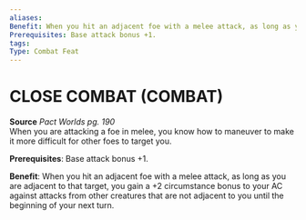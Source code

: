 ```yaml
---
aliases: 
Benefit: When you hit an adjacent foe with a melee attack, as long as you are adjacent to that target, you gain a +2 circumstance bonus to your AC against attacks from other creatures that are not adjacent to you until the beginning of your next turn.
Prerequisites: Base attack bonus +1.
tags: 
Type: Combat Feat 
---
```

# CLOSE COMBAT (COMBAT)
**Source** _Pact Worlds pg. 190_  
When you are attacking a foe in melee, you know how to maneuver to make it more difficult for other foes to target you.

**Prerequisites**: Base attack bonus +1.

**Benefit**: When you hit an adjacent foe with a melee attack, as long as you are adjacent to that target, you gain a +2 circumstance bonus to your AC against attacks from other creatures that are not adjacent to you until the beginning of your next turn.
